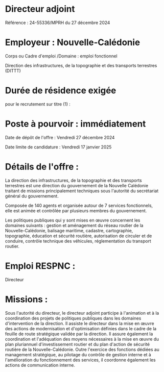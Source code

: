 # Directeur adjoint

Référence : 24-55336/MPRH du 27 décembre 2024

# Employeur : Nouvelle-Calédonie

Corps ou Cadre d'emploi /Domaine : emploi fonctionnel

Direction des infrastructures, de la topographie et des transports terrestres (DITTT)

# Durée de résidence exigée

pour le recrutement sur titre (1) :

# Poste à pourvoir : immédiatement

Date de dépôt de l'offre : Vendredi 27 décembre 2024

Date limite de candidature : Vendredi 17 janvier 2025

# Détails de l'offre :

La direction des infrastructures, de la topographie et des transports terrestres est une direction du gouvernement de la Nouvelle Calédonie traitant de missions principalement techniques sous l'autorité du secrétariat général du gouvernement.

Composée de 140 agents et organisée autour de 7 services fonctionnels, elle est animée et contrôlée par plusieurs membres du gouvernement.

Les politiques publiques qui y sont mises en œuvre concernent les domaines suivants : gestion et aménagement du réseau routier de la Nouvelle-Calédonie, balisage maritime, cadastre, cartographie, topographie, éducation et sécurité routière, autorisation de circuler et de conduire, contrôle technique des véhicules, réglementation du transport routier.

# Emploi RESPNC :

Directeur

# Missions :

Sous l'autorité du directeur, le directeur adjoint participe à l'animation et à la coordination des projets de politiques publiques dans les domaines d'intervention de la direction. Il assiste le directeur dans la mise en œuvre des actions de modernisation et d'optimisation définies dans le cadre de la feuille de route stratégique validée par la direction. Il assure également la coordination et l'adéquation des moyens nécessaires à la mise en œuvre du plan pluriannuel d'investissement routier et du plan d'action de sécurité routière de la Nouvelle-Calédonie. Outre l'exercice des fonctions dédiées au management stratégique, au pilotage du contrôle de gestion interne et à l'amélioration du fonctionnement des services, il coordonne également les actions de communication interne.